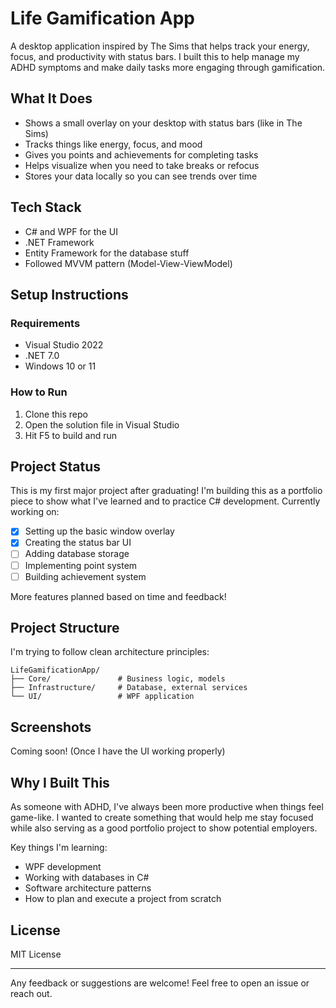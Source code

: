 # Life Gamification App

A desktop application inspired by The Sims that helps track your energy, focus, and productivity with status bars. I built this to help manage my ADHD symptoms and make daily tasks more engaging through gamification.

## What It Does

- Shows a small overlay on your desktop with status bars (like in The Sims)
- Tracks things like energy, focus, and mood
- Gives you points and achievements for completing tasks
- Helps visualize when you need to take breaks or refocus
- Stores your data locally so you can see trends over time

## Tech Stack

- C# and WPF for the UI
- .NET Framework
- Entity Framework for the database stuff
- Followed MVVM pattern (Model-View-ViewModel)

## Setup Instructions

### Requirements
- Visual Studio 2022
- .NET 7.0
- Windows 10 or 11

### How to Run
1. Clone this repo
2. Open the solution file in Visual Studio
3. Hit F5 to build and run

## Project Status

This is my first major project after graduating! I'm building this as a portfolio piece to show what I've learned and to practice C# development. Currently working on:

- [x] Setting up the basic window overlay
- [x] Creating the status bar UI
- [ ] Adding database storage
- [ ] Implementing point system
- [ ] Building achievement system

More features planned based on time and feedback!

## Project Structure

I'm trying to follow clean architecture principles:

```
LifeGamificationApp/
├── Core/               # Business logic, models
├── Infrastructure/     # Database, external services
└── UI/                 # WPF application
```

## Screenshots

Coming soon! (Once I have the UI working properly)

## Why I Built This

As someone with ADHD, I've always been more productive when things feel game-like. I wanted to create something that would help me stay focused while also serving as a good portfolio project to show potential employers.

Key things I'm learning:
- WPF development
- Working with databases in C#
- Software architecture patterns
- How to plan and execute a project from scratch

## License

MIT License

---

Any feedback or suggestions are welcome! Feel free to open an issue or reach out.